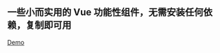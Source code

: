 ## 一些小而实用的 Vue 功能性组件，无需安装任何依赖，复制即可用  

<a href="https://ffx0s.github.io/vue-components/dist/index.html" target="_blank">Demo</a>
